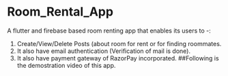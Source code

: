 # Room_Rental_App
A flutter and firebase based room renting app that enables its users to -: 
 1. Create/View/Delete Posts (about room for rent or for finding roommates.
 2. It also have email authentication (Verification of mail is done).
 3. It also have payment gateway of RazorPay incorporated.
##Following is the demostration video of this app.

 
